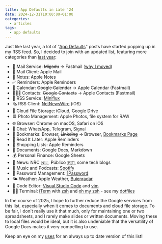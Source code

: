 ```yaml
---
title: App Defaults in Late '24
date: 2024-12-31T10:00:00+01:00
categories:
  - articles
tags:
  - app defaults
---
```


Just like last year, a lot of "[App Defaults](https://defaults.rknight.me/)" posts have started popping up in my RSS feed. So, I decided to join with an updated list, featuring more categories than [last year](/2023/11/08/app-defaults/):

- 📮 Mail Service: ~~Migadu~~ → Fastmail ([why I moved](/2024/01/02/moving-to-fastmail/))
- 📨 Mail Client: Apple Mail
- 📝 Notes: Apple Notes
- ✅ Reminders: Apple Reminders
- 📆 Calendar: ~~Google Calendar~~ → Apple Calendar (Fastmail)
- 🙍🏻‍♂️ Contacts: ~~Google Contacts~~ → Apple Contacts (Fastmail)
- 📖 RSS Service: [Miniflux](https://miniflux.app/)
- 🗞️ RSS Client: [NetNewsWire](https://netnewswire.com/) (iOS)
- 📁 Cloud File Storage: iCloud, Google Drive
- 🟦 Photo Management: Apple Photos, file system for RAW
- 🌐 Browser: Chrome on macOS, Safari on iOS
- 💬 Chat: WhatsApp, Telegram, Signal
- 🔖 Bookmarks: Browser, ~~Linkding~~ → Browser, [Bookmarks Page](/bookmarks/)
- 📑 Read It Later: Apple Reminders
- 🛒 Shopping Lists: Apple Reminders
- 📄 Documents: Google Docs, Markdown
- 💰 Personal Finance: Google Sheets
- 📰 News: NRC 🇳🇱, Público 🇵🇹, some tech blogs
- 🎵 Music and Podcasts: [Spotify](https://spotify.com/)
- 🔐 Password Management: [1Password](https://1password.com/)
- 🌤️ Weather: Apple Weather, [Buienradar](https://www.buienradar.nl/)
- 🧮 Code Editor: [Visual Studio Code](https://code.visualstudio.com/) and [vim](https://www.vim.org/)
- 👨‍💻 Terminal: [iTerm](https://iterm2.com/) with [zsh](https://en.wikipedia.org/wiki/Z_shell) and [oh my zsh](https://ohmyz.sh/) - see my [dotfiles](https://github.com/hacdias/dotfiles)

In the course of 2025, I hope to further reduce the Google services from this list, especially when it comes to documents and cloud file storage. To be fair, I don't really use it that much, only for maintaining one or two spreadsheets, and I rarely make slides or written documents. Moving these to local files would be ideal, but it is also undeniable that the versatility of Google Docs makes it very compelling to use.

Keep an eye on my [uses](/uses/#software) for an always up to date version of this list!
